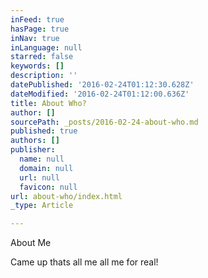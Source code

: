 ```yaml
---
inFeed: true
hasPage: true
inNav: true
inLanguage: null
starred: false
keywords: []
description: ''
datePublished: '2016-02-24T01:12:30.628Z'
dateModified: '2016-02-24T01:12:00.636Z'
title: About Who?
author: []
sourcePath: _posts/2016-02-24-about-who.md
published: true
authors: []
publisher:
  name: null
  domain: null
  url: null
  favicon: null
url: about-who/index.html
_type: Article

---
```

About Me

Came up thats all me all me for real!